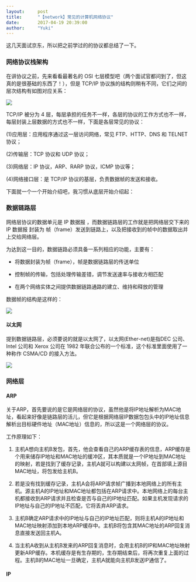 ```yaml
---
layout:     post
title:      "【network】常见的计算机网络协议"
date:       2017-04-19 20:39:00
author:     "Yuki"
---
```


这几天面试京东，所以把之前学过的的协议都总结了一下。

### 网络协议栈架构

在讲协议之前，先来看看最著名的 OSI 七层模型吧（两个面试官都问到了，但这真的是很基础的东西了！），但是 TCP/IP 协议族的结构则稍有不同，它们之间的层次结构有如图对应关系：

<img src="../../../../../img/blogs/protocols/01.png">

TCP/IP 被分为 4 层，每层承担的任务不一样，各层的协议的工作方式也不一样，每层封装上层数据的方式也不一样，下面是各层常见的协议：

(1)应用层：应用程序通过这一层访问网络，常见 FTP、HTTP、DNS 和 TELNET 协议；

(2)传输层：TCP 协议和 UDP 协议；

(3)网络层：IP 协议，ARP、RARP 协议，ICMP 协议等；

(4)网络接口层：是 TCP/IP 协议的基层，负责数据帧的发送和接收。

下面就一个一个开始介绍吧，我习惯从底层开始介绍起：

### 数据链路层

网络层协议的数据单元是 IP 数据报 ，而数据链路层的工作就是把网络层交下来的 IP 数据报 封装为 帧（frame）发送到链路上，以及把接收到的帧中的数据取出并上交给网络层。

为达到这一目的，数据链路必须具备一系列相应的功能，主要有：

* 将数据封装为帧（frame），帧是数据链路层的传送单位

* 控制帧的传输，包括处理传输差错，调节发送速率与接收方相匹配

* 在两个网络实体之间提供数据链路通路的建立、维持和释放的管理

数据帧的结构是这样的：

<img src="../../../../../img/blogs/protocols/02.png">

#### 以太网

提到数据链路层，必须要说的就是以太网了，以太网(Ether-net)是指DEC 公司、Intel 公司和 Xerox 公司在 1982 年联合公布的一个标准，这个标准里面使用了一种称作 CSMA/CD 的接入方法。

<img src="../../../../../img/blogs/protocols/03.png">

### 网络层

#### ARP

关于ARP，首先要说的是它是网络层的协议，虽然他是将IP地址解析为MAC地址，看起来好像是链路层的活儿，但它是根据网络层IP数据包包头中的IP地址信息解析出目标硬件地址（MAC地址）信息的，所以这是一个网络层的协议。

工作原理如下：

1. 主机A想向主机B发包，首先，他会查看自己的ARP缓存表的信息，ARP缓存是个用来储存IP地址和MAC地址的缓冲区，其本质就是一个IP地址到MAC地址的映射，若是找到了缓存记录，主机A就可以构建以太网帧，在首部填上源目MAC地址，将包发给主机B。

2. 若是没有找到缓存记录，主机A会将ARP请求帧广播到本地网络上的所有主机。源主机A的IP地址和MAC地址都包括在ARP请求中。本地网络上的每台主机都接收到ARP请求并且检查是否与自己的IP地址匹配。如果主机发现请求的IP地址与自己的IP地址不匹配，它将丢弃ARP请求。

3. 主机B确定ARP请求中的IP地址与自己的IP地址匹配，则将主机A的IP地址和MAC地址映射添加到本地ARP缓存中。主机B将包含其MAC地址的ARP回复消息直接发送回主机A。

4. 当主机A收到从主机B发来的ARP回复消息时，会用主机B的IP和MAC地址映射更新ARP缓存。本机缓存是有生存期的，生存期结束后，将再次重复上面的过程。主机B的MAC地址一旦确定，主机A就能向主机B发送IP通信了。

#### IP

